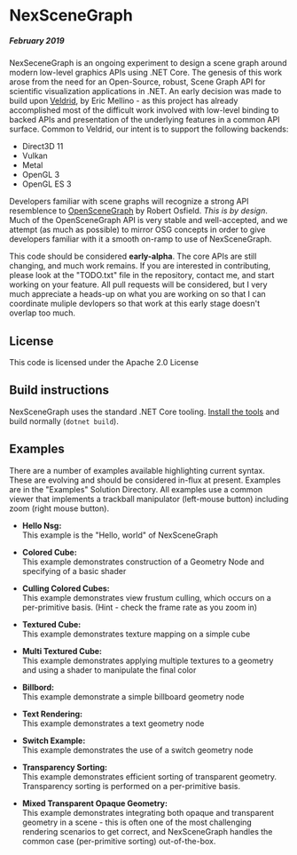 # NexSceneGraph

##### February 2019

NexSeceneGraph is an ongoing experiment to design a scene graph around modern low-level graphics APIs using .NET Core.  The genesis of this work arose from the need for an Open-Source, robust, Scene Graph API for scientific visualization applications in .NET.    An early decision was made to build upon [Veldrid](https://github.com/mellinoe/veldrid), by Eric Mellino - as this project has already accomplished most of the difficult work involved with low-level binding to backed APIs and presentation of the underlying features in a common API surface.   Common to Veldrid, our intent is to support the following backends:

* Direct3D 11
* Vulkan
* Metal
* OpenGL 3
* OpenGL ES 3

Developers familiar with scene graphs will recognize a strong API resemblence to [OpenSceneGraph](http://www.openscenegraph.org/) by Robert Osfield.  _This is by design_.  Much of the OpenSceneGraph API is very stable and well-accepted, and we attempt (as much as possible) to mirror OSG concepts in order to give developers familiar with it a smooth on-ramp to use of NexSceneGraph.

This code should be considered __early-alpha__.   The core APIs are still changing, and much work remains.   If you are interested in contributing, please look at the "TODO.txt" file in the repository, contact me, and start working on your feature.   All pull requests will be considered, but I very much appreciate a heads-up on what you are working on so that  I can coordinate muliple devlopers so that work at this early stage doesn't overlap too much.

## License

This code is licensed under the Apache 2.0 License

## Build instructions

NexSceneGraph  uses the standard .NET Core tooling. [Install the tools](https://www.microsoft.com/net/download/core) and build normally (`dotnet build`).

## Examples

There are a number of examples available highlighting current syntax.  These are evolving and should be considered in-flux at present.  Examples are in the "Examples" Solution Directory.   All examples use a common viewer that implements a trackball manipulator (left-mouse button) including zoom (right mouse button).

* __Hello Nsg:__  
  This example is the "Hello, world" of NexSceneGraph

* __Colored Cube:__  
  This example demonstrates construction of a Geometry Node and specifying of a basic shader

* __Culling Colored Cubes:__  
  This example demonstrates view frustum culling, which occurs on a per-primitive basis.  (Hint - check the frame rate as you zoom in)

* __Textured Cube:__  
  This example demonstrates texture mapping on a simple cube

* __Multi Textured Cube:__  
  This example demonstrates applying multiple textures to a geometry and using a shader to manipulate the final color

* __Billbord:__   
  This example demonstrate a simple billboard geometry node

* __Text Rendering:__   
  This example demonstrates a text geometry node

* __Switch Example:__   
  This example demonstrates the use of a switch geometry node

* __Transparency Sorting:__  
  This example demonstrates efficient sorting of transparent geometry.  Transparency sorting is performed on a per-primitive basis.

* __Mixed Transparent Opaque Geometry:__  
  This example demonstrates integrating both opaque and transparent geometry in a scene - this is often one of the most challenging rendering scenarios to get correct, and NexSceneGraph handles the common case (per-primitive sorting) out-of-the-box.
